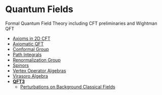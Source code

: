 <!-- generated by markdown-notes-tree -->

# Quantum Fields

<!-- optional markdown-notes-tree directory description starts here -->
Formal Quantum Field Theory including CFT preliminaries and Wightman QFT
<!-- optional markdown-notes-tree directory description ends here -->

- [Axioms in 2D CFT](2D_CFT_Axioms.md)
- [Axiomatic QFT](Axiomatic_QFT.md)
- [Conformal Group](Conformal_Group.md)
- [Path Integrals](Path_Integrals.md)
- [Renormalization Group](Renormalization_Group.md)
- [Spinors](Spinors.md)
- [Vertex Operator Algebras](Vertex_Operator_Algebras.md)
- [Virasoro Algebra](Virasoro_Algebra.md)
- [**QFT3**](QFT3)
    - [Perturbations on Background Classical Fields](QFT3/Scope.md)
